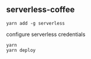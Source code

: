 ## serverless-coffee

```
yarn add -g serverless
```

configure serverless credentials

```
yarn
yarn deploy
```

